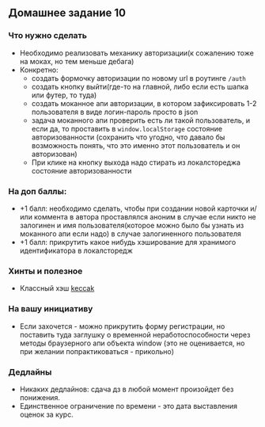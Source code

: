 ## Домашнее задание 10


### Что нужно сделать

- Необходимо реализовать механику авторизации(к сожалению тоже на моках, но тем меньше дебага)
- Конкретно:
    + создать формочку авторизации по новому url в роутинге `/auth`
    + создать кнопку выйти(где-то на главной, либо если есть шапка или футер, то туда)
    + создать моканное апи авторизации, в котором зафиксировать 1-2 пользователя в виде логин-пароль просто в json
    + задача моканного апи проверить есть ли такой пользователь, и если да, 
      то проставить в `window.localStorage` состояние авторизованности (сохранить что угодно, что давало бы возможность понять,
      что это именно этот пользователь и он авторизован)
    + При клике на кнопку выхода надо стирать из локалстореджа состояние авторизованности
    

### На доп баллы:

- +1 балл: необходимо сделать, чтобы при создании новой карточки и/или коммента в автора проставлялся аноним
  в случае если никто не залогинен и имя пользователя(которое можно было бы узнать из моканного апи если надо) в случае залогиненного пользователя
- +1 балл: прикрутить какое нибудь хэширование для хранимого идентификатора в локалсторедж


### Хинты и полезное

- Классный хэш [keccak](https://habr.com/ru/post/159073/)
  

### На вашу инициативу

- Если захочется - можно прикрутить форму регистрации, но поставить туда заглушку о временной неработоспособности через 
  методы браузерного апи объекта window (это не оценивается, но при желании попрактиковаться - прикольно)


### Дедлайны

- Никаких дедлайнов: сдача дз в любой момент произойдет без понижения.
- Единственное ограничение по времени - это дата выставления оценок за курс.

